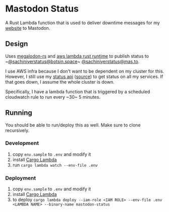 # Mastodon Status

A Rust Lambda function that is used to deliver downtime messages for my [website](https://sachiniyer.com) to Mastodon.

## Design

Uses [megalodon-rs](https://docs.rs/megalodon/latest/megalodon/) and [aws lambda rust runtime](https://github.com/awslabs/aws-lambda-rust-runtime/tree/main) to publish status to  ~[@sachiniyerstatus@botsin.space](https://botsin.space/@sachiniyerstatus)~ [@sachiniyerstatus@mas.to](https://mas.to/@sachiniyerstatus). 

I use AWS infra because I don't want to be dependent on my cluster for this. However, I still use my [status api](https://status.sachiniyer.com) ([source](https://github.com/sachiniyer/status)) to get status on all my services. If that goes down, I assume the whole cluster is down.

Specifically, I have a lambda function that is triggered by a scheduled cloudwatch rule to run every ~30~ 5 minutes.

## Running

You should be able to run/deploy this as well. Make sure to clone recursively.

### Development

1. copy `env.sample` to `.env` and modify it
2. install [Cargo Lambda](https://www.cargo-lambda.info/)
3. run `cargo lambda watch --env-file .env`

### Deployment

1. copy `env.sample` to `.env` and modify it
2. install [Cargo Lambda](https://www.cargo-lambda.info/)
3. to deploy `cargo lambda deploy --iam-role <IAM ROLE> --env-file .env <LAMBDA NAME> --binary-name mastodon-status`
